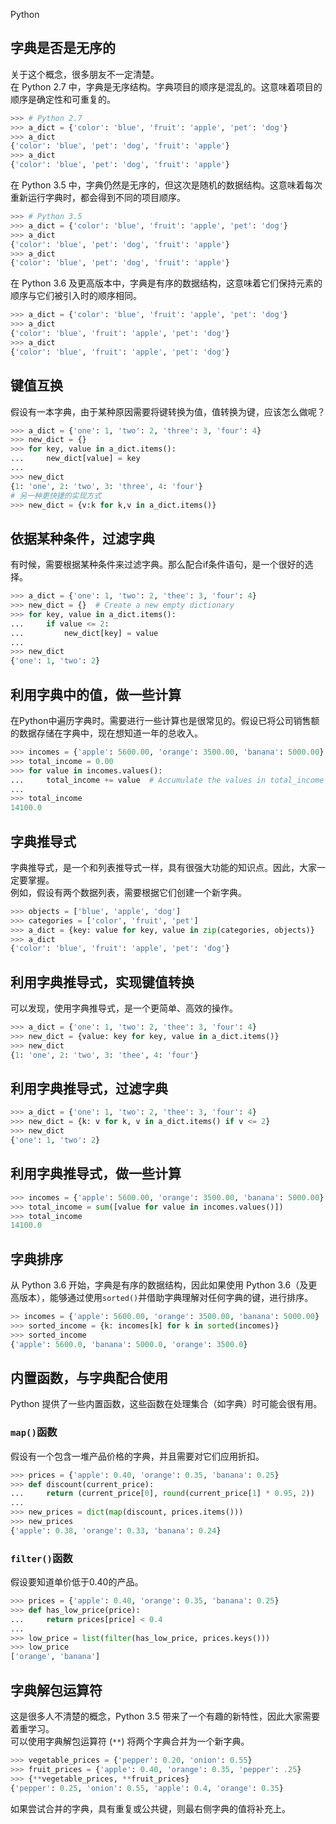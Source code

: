 Python
<a name="ybGkq"></a>
## 字典是否是无序的
关于这个概念，很多朋友不一定清楚。<br />在 Python 2.7 中，字典是无序结构。字典项目的顺序是混乱的。这意味着项目的顺序是确定性和可重复的。
```python
>>> # Python 2.7
>>> a_dict = {'color': 'blue', 'fruit': 'apple', 'pet': 'dog'}
>>> a_dict
{'color': 'blue', 'pet': 'dog', 'fruit': 'apple'}
>>> a_dict
{'color': 'blue', 'pet': 'dog', 'fruit': 'apple'}
```
在 Python 3.5 中，字典仍然是无序的，但这次是随机的数据结构。这意味着每次重新运行字典时，都会得到不同的项目顺序。
```python
>>> # Python 3.5
>>> a_dict = {'color': 'blue', 'fruit': 'apple', 'pet': 'dog'}
>>> a_dict
{'color': 'blue', 'pet': 'dog', 'fruit': 'apple'}
>>> a_dict
{'color': 'blue', 'pet': 'dog', 'fruit': 'apple'}
```
在 Python 3.6 及更高版本中，字典是有序的数据结构，这意味着它们保持元素的顺序与它们被引入时的顺序相同。
```python
>>> a_dict = {'color': 'blue', 'fruit': 'apple', 'pet': 'dog'}
>>> a_dict
{'color': 'blue', 'fruit': 'apple', 'pet': 'dog'}
>>> a_dict
{'color': 'blue', 'fruit': 'apple', 'pet': 'dog'}
```
<a name="bykT8"></a>
## 键值互换
假设有一本字典，由于某种原因需要将键转换为值，值转换为键，应该怎么做呢？
```python
>>> a_dict = {'one': 1, 'two': 2, 'three': 3, 'four': 4}
>>> new_dict = {}
>>> for key, value in a_dict.items():
...     new_dict[value] = key
...
>>> new_dict
{1: 'one', 2: 'two', 3: 'three', 4: 'four'}
# 另一种更快捷的实现方式
>>> new_dict = {v:k for k,v in a_dict.items()}
```
<a name="wDBdD"></a>
## 依据某种条件，过滤字典
有时候，需要根据某种条件来过滤字典。那么配合if条件语句，是一个很好的选择。
```python
>>> a_dict = {'one': 1, 'two': 2, 'thee': 3, 'four': 4}
>>> new_dict = {}  # Create a new empty dictionary
>>> for key, value in a_dict.items():
...     if value <= 2:
...         new_dict[key] = value
...
>>> new_dict
{'one': 1, 'two': 2}
```
<a name="soNeh"></a>
## 利用字典中的值，做一些计算
在Python中遍历字典时。需要进行一些计算也是很常见的。假设已将公司销售额的数据存储在字典中，现在想知道一年的总收入。
```python
>>> incomes = {'apple': 5600.00, 'orange': 3500.00, 'banana': 5000.00}
>>> total_income = 0.00
>>> for value in incomes.values():
...     total_income += value  # Accumulate the values in total_income
...
>>> total_income
14100.0
```
<a name="Fua13"></a>
## 字典推导式
字典推导式，是一个和列表推导式一样，具有很强大功能的知识点。因此，大家一定要掌握。<br />例如，假设有两个数据列表，需要根据它们创建一个新字典。
```python
>>> objects = ['blue', 'apple', 'dog']
>>> categories = ['color', 'fruit', 'pet']
>>> a_dict = {key: value for key, value in zip(categories, objects)}
>>> a_dict
{'color': 'blue', 'fruit': 'apple', 'pet': 'dog'}
```
<a name="eTuBq"></a>
## 利用字典推导式，实现键值转换
可以发现，使用字典推导式，是一个更简单、高效的操作。
```python
>>> a_dict = {'one': 1, 'two': 2, 'thee': 3, 'four': 4}
>>> new_dict = {value: key for key, value in a_dict.items()}
>>> new_dict
{1: 'one', 2: 'two', 3: 'thee', 4: 'four'}
```
<a name="QvCqb"></a>
## 利用字典推导式，过滤字典
```python
>>> a_dict = {'one': 1, 'two': 2, 'thee': 3, 'four': 4}
>>> new_dict = {k: v for k, v in a_dict.items() if v <= 2}
>>> new_dict
{'one': 1, 'two': 2}
```
<a name="FgJJx"></a>
## 利用字典推导式，做一些计算
```python
>>> incomes = {'apple': 5600.00, 'orange': 3500.00, 'banana': 5000.00}
>>> total_income = sum([value for value in incomes.values()])
>>> total_income
14100.0
```
<a name="KUH4i"></a>
## 字典排序
从 Python 3.6 开始，字典是有序的数据结构，因此如果使用 Python 3.6（及更高版本），能够通过使用`sorted()`并借助字典理解对任何字典的键，进行排序。
```python
>> incomes = {'apple': 5600.00, 'orange': 3500.00, 'banana': 5000.00}
>>> sorted_income = {k: incomes[k] for k in sorted(incomes)}
>>> sorted_income
{'apple': 5600.0, 'banana': 5000.0, 'orange': 3500.0}
```
<a name="f7gLq"></a>
## 内置函数，与字典配合使用
Python 提供了一些内置函数，这些函数在处理集合（如字典）时可能会很有用。
<a name="fSfD0"></a>
### `map()`函数
假设有一个包含一堆产品价格的字典，并且需要对它们应用折扣。
```python
>>> prices = {'apple': 0.40, 'orange': 0.35, 'banana': 0.25}
>>> def discount(current_price):
...     return (current_price[0], round(current_price[1] * 0.95, 2))
...
>>> new_prices = dict(map(discount, prices.items()))
>>> new_prices
{'apple': 0.38, 'orange': 0.33, 'banana': 0.24}
```
<a name="uIuxs"></a>
### `filter()`函数
假设要知道单价低于0.40的产品。
```python
>>> prices = {'apple': 0.40, 'orange': 0.35, 'banana': 0.25}
>>> def has_low_price(price):
...     return prices[price] < 0.4
...
>>> low_price = list(filter(has_low_price, prices.keys()))
>>> low_price
['orange', 'banana']
```
<a name="IsBKw"></a>
## 字典解包运算符
这是很多人不清楚的概念，Python 3.5 带来了一个有趣的新特性，因此大家需要着重学习。<br />可以使用字典解包运算符 (`**`) 将两个字典合并为一个新字典。
```python
>>> vegetable_prices = {'pepper': 0.20, 'onion': 0.55}
>>> fruit_prices = {'apple': 0.40, 'orange': 0.35, 'pepper': .25}
>>> {**vegetable_prices, **fruit_prices}
{'pepper': 0.25, 'onion': 0.55, 'apple': 0.4, 'orange': 0.35}
```
如果尝试合并的字典，具有重复或公共键，则最右侧字典的值将补充上。
